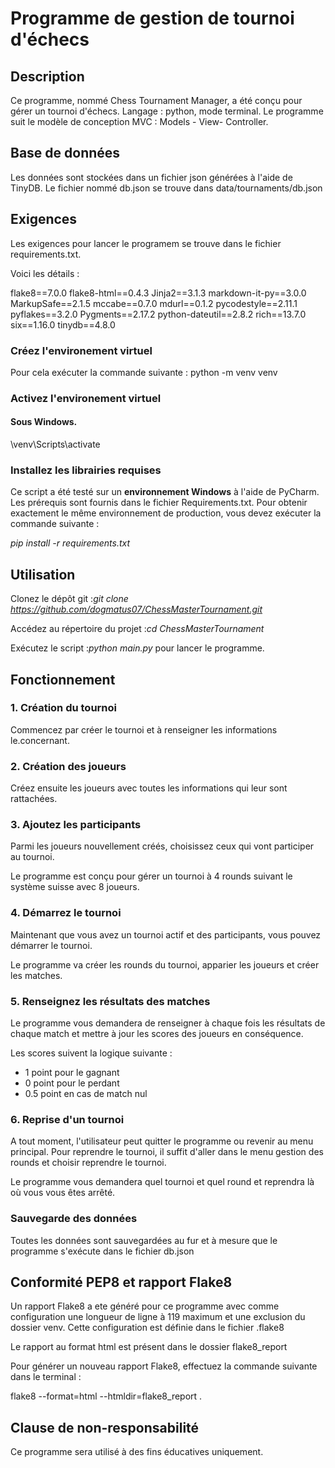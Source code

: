 # Programme de gestion de tournoi d'échecs 

## Description
Ce programme, nommé  Chess Tournament Manager, a été conçu pour gérer un tournoi d'échecs. Langage : python, mode terminal. Le programme suit le modèle de conception MVC : Models - View- Controller.

## Base de données

Les données sont stockées dans un fichier json générées à l'aide de TinyDB.
Le fichier nommé db.json se trouve dans data/tournaments/db.json

## Exigences

Les exigences pour lancer le programem se trouve dans le fichier requirements.txt. 

Voici les détails : 

flake8==7.0.0
flake8-html==0.4.3
Jinja2==3.1.3
markdown-it-py==3.0.0
MarkupSafe==2.1.5
mccabe==0.7.0
mdurl==0.1.2
pycodestyle==2.11.1
pyflakes==3.2.0
Pygments==2.17.2
python-dateutil==2.8.2
rich==13.7.0
six==1.16.0
tinydb==4.8.0

### Créez l'environement virtuel 

Pour cela exécuter la commande suivante : python -m venv venv

### Activez l'environement virtuel
#### Sous Windows.

\venv\Scripts\activate


### Installez les librairies requises
Ce script a été testé sur un **environnement Windows** à l'aide de PyCharm.  Les prérequis sont fournis dans le fichier Requirements.txt.  Pour obtenir exactement le même environnement de production, vous devez exécuter la commande suivante :

*pip install -r requirements.txt*

## Utilisation

Clonez le dépôt git :*git clone https://github.com/dogmatus07/ChessMasterTournament.git*

Accédez au répertoire du projet :*cd ChessMasterTournament*

Exécutez le script :*python main.py* pour lancer le programme.

## Fonctionnement

### 1. Création du tournoi

Commencez par créer le tournoi et à renseigner les informations le.concernant.
 
### 2. Création des joueurs
Créez ensuite les joueurs avec toutes les informations qui leur sont rattachées. 

### 3. Ajoutez les participants
Parmi les joueurs nouvellement créés, choisissez ceux qui vont participer au tournoi. 

Le programme est conçu pour gérer un tournoi à 4 rounds suivant le système suisse avec 8 joueurs. 

### 4. Démarrez le tournoi
Maintenant que vous avez un tournoi actif et des participants, vous pouvez démarrer le tournoi. 

Le programme va créer les rounds du tournoi, apparier les joueurs et créer les matches. 

### 5. Renseignez les résultats des matches
Le programme vous demandera de renseigner à chaque fois les résultats de chaque match et mettre à jour les scores des joueurs en conséquence. 

Les scores suivent la logique suivante : 
+ 1 point pour le gagnant
+ 0 point pour le perdant
+ 0.5 point en cas de match nul

### 6. Reprise d'un tournoi
A tout moment, l'utilisateur peut quitter le programme ou revenir au menu principal. Pour reprendre le tournoi, il suffit d'aller dans le menu gestion des rounds et choisir reprendre le tournoi. 

Le programme vous demandera quel tournoi et quel round et reprendra là où vous vous êtes arrêté. 

### Sauvegarde des données

Toutes les données sont sauvegardées au fur et à mesure que le programme s'exécute dans le fichier db.json

## Conformité PEP8 et rapport Flake8

Un rapport Flake8 a ete généré pour ce programme avec comme configuration une longueur de ligne à 119 maximum et une exclusion du dossier venv.
Cette configuration est définie dans le fichier .flake8

Le rapport au format html est présent dans le dossier flake8_report

Pour générer un nouveau rapport Flake8, effectuez la commande suivante dans le terminal : 

flake8 --format=html --htmldir=flake8_report .

## Clause de non-responsabilité
Ce programme sera utilisé à des fins éducatives uniquement.
